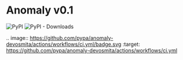 # Anomaly v0.1

![PyPI](https://img.shields.io/pypi/v/anomaly-devosmita?label=pypi%20package)
![PyPI - Downloads](https://img.shields.io/pypi/dm/anomaly-devosmita)

.. image:: https://github.com/pypa/anomaly-devosmita/actions/workflows/ci.yml/badge.svg
    :target: https://github.com/pypa/anomaly-devosmita/actions/workflows/ci.yml
